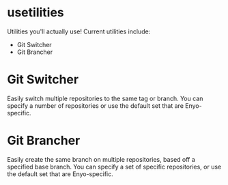 usetilities
===========

Utilities you'll actually use! Current utilities include:
- Git Switcher
- Git Brancher

Git Switcher
============
Easily switch multiple repositories to the same tag or branch. You can specify a number of repositories or use the default set that are Enyo-specific.

Git Brancher
============
Easily create the same branch on multiple repositories, based off a specified base branch. You can specify a set of specific repositories, or use the default set that are Enyo-specific.
